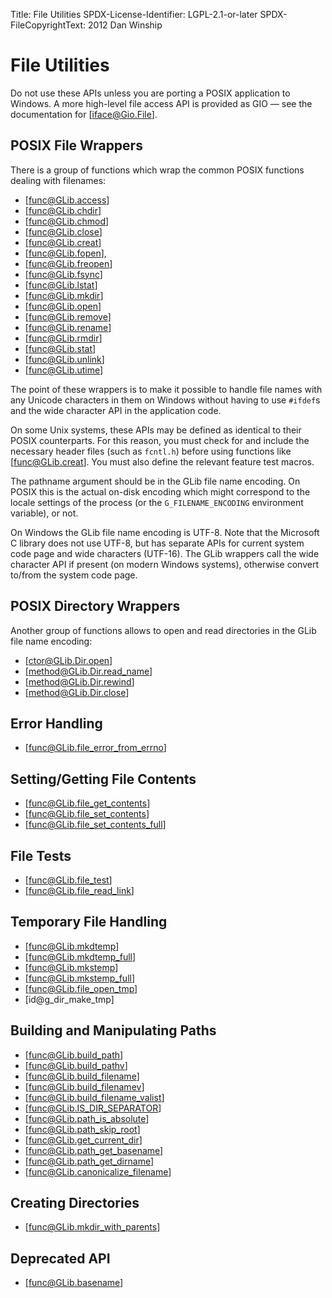 Title: File Utilities
SPDX-License-Identifier: LGPL-2.1-or-later
SPDX-FileCopyrightText: 2012 Dan Winship

# File Utilities

Do not use these APIs unless you are porting a POSIX application to Windows.
A more high-level file access API is provided as GIO — see the documentation
for [iface@Gio.File].

## POSIX File Wrappers

There is a group of functions which wrap the common POSIX functions
dealing with filenames:

 * [func@GLib.access]
 * [func@GLib.chdir]
 * [func@GLib.chmod]
 * [func@GLib.close]
 * [func@GLib.creat]
 * [func@GLib.fopen],
 * [func@GLib.freopen]
 * [func@GLib.fsync]
 * [func@GLib.lstat]
 * [func@GLib.mkdir]
 * [func@GLib.open]
 * [func@GLib.remove]
 * [func@GLib.rename]
 * [func@GLib.rmdir]
 * [func@GLib.stat]
 * [func@GLib.unlink]
 * [func@GLib.utime]

The point of these wrappers is to make it possible to handle file names with any
Unicode characters in them on Windows without having to use `#ifdef`s and the
wide character API in the application code.

On some Unix systems, these APIs may be defined as identical to their POSIX
counterparts. For this reason, you must check for and include the necessary
header files (such as `fcntl.h`) before using functions like [func@GLib.creat].
You must also define the relevant feature test macros.

The pathname argument should be in the GLib file name encoding.
On POSIX this is the actual on-disk encoding which might correspond
to the locale settings of the process (or the `G_FILENAME_ENCODING`
environment variable), or not.

On Windows the GLib file name encoding is UTF-8. Note that the
Microsoft C library does not use UTF-8, but has separate APIs for
current system code page and wide characters (UTF-16). The GLib
wrappers call the wide character API if present (on modern Windows
systems), otherwise convert to/from the system code page.

## POSIX Directory Wrappers

Another group of functions allows to open and read directories
in the GLib file name encoding:

 * [ctor@GLib.Dir.open]
 * [method@GLib.Dir.read_name]
 * [method@GLib.Dir.rewind]
 * [method@GLib.Dir.close]

## Error Handling

 * [func@GLib.file_error_from_errno]

## Setting/Getting File Contents

 * [func@GLib.file_get_contents]
 * [func@GLib.file_set_contents]
 * [func@GLib.file_set_contents_full]

## File Tests

 * [func@GLib.file_test]
 * [func@GLib.file_read_link]

## Temporary File Handling

 * [func@GLib.mkdtemp]
 * [func@GLib.mkdtemp_full]
 * [func@GLib.mkstemp]
 * [func@GLib.mkstemp_full]
 * [func@GLib.file_open_tmp]
 * [id@g_dir_make_tmp]

## Building and Manipulating Paths

 * [func@GLib.build_path]
 * [func@GLib.build_pathv]
 * [func@GLib.build_filename]
 * [func@GLib.build_filenamev]
 * [func@GLib.build_filename_valist]
 * [func@GLib.IS_DIR_SEPARATOR]
 * [func@GLib.path_is_absolute]
 * [func@GLib.path_skip_root]
 * [func@GLib.get_current_dir]
 * [func@GLib.path_get_basename]
 * [func@GLib.path_get_dirname]
 * [func@GLib.canonicalize_filename]

## Creating Directories

 * [func@GLib.mkdir_with_parents]

## Deprecated API

 * [func@GLib.basename]

